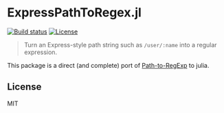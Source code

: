 # ExpressPathToRegex.jl

[![Build status][travis-image]][travis-url]
[![License][license-image]][license-url]

> Turn an Express-style path string such as `/user/:name` into a regular expression.

This package is a direct (and complete) port of [Path-to-RegExp](https://github.com/pillarjs/path-to-regexp) to julia.

## License

MIT

[travis-image]: https://travis-ci.org/tehrengruber/ExpressPathToRegex.jl.svg?branch=master&style=flat
[travis-url]: https://travis-ci.org/tehrengruber/ExpressPathToRegex.jl
[license-image]: http://img.shields.io/npm/l/path-to-regexp.svg?style=flat
[license-url]: LICENSE.md